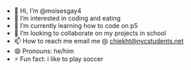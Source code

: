 - 👋 Hi, I’m @moisesgay4
- 👀 I’m interested in coding and eating
- 🌱 I’m currently learning how to code on p5
- 💞️ I’m looking to collaborate on my projects in school
- 📫 How to reach me email me @ chiekht@nycstudents.net
- 😄 Pronouns: he/him
- ⚡ Fun fact: i like to play soccer

<!---
moisesgay4/moisesgay4 is a ✨ special ✨ repository because its `README.md` (this file) appears on your GitHub profile.
You can click the Preview link to take a look at your changes.
--->
